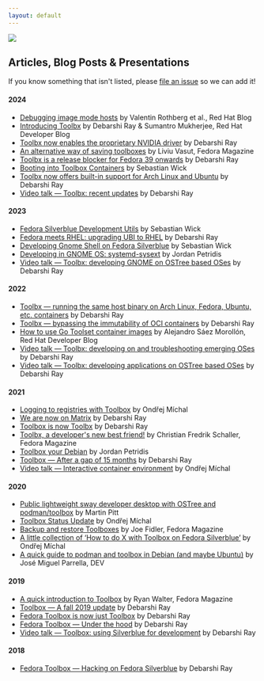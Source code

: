 ```yaml
---
layout: default
---
```


<picture class="full pixels">
    <source srcset="../assets/news-dark.gif" media="(prefers-color-scheme: dark)">
    <img src="../assets/news.gif">
</picture>

## Articles, Blog Posts & Presentations

If you know something that isn't listed, please [file an issue](https://github.com/containers/containertoolbx.org/issues/new) so we can add it!

#### 2024

* [Debugging image mode hosts](https://www.redhat.com/en/blog/debugging-image-mode-hosts) by Valentin Rothberg et al., Red Hat Blog
* [Introducing Toolbx](https://developers.redhat.com/articles/2024/07/16/introducing-toolbx) by Debarshi Ray & Sumantro Mukherjee, Red Hat Developer Blog
* [Toolbx now enables the proprietary NVIDIA driver](https://debarshiray.wordpress.com/2024/06/17/toolbx-now-enables-the-proprietary-nvidia-driver/) by Debarshi Ray
* [An alternative way of saving toolboxes](https://fedoramagazine.org/alternative-way-of-saving-toolboxes-for-later-use/) by Liviu Vasut, Fedora Magazine
* [Toolbx is a release blocker for Fedora 39 onwards](https://debarshiray.wordpress.com/2024/03/01/toolbx-is-a-release-blocker-for-fedora-39-onwards/) by Debarshi Ray
* [Booting into Toolbox Containers](https://blog.sebastianwick.net/posts/booting-into-toolbox-containers/) by Sebastian Wick
* [Toolbx now offers built-in support for Arch Linux and Ubuntu](https://debarshiray.wordpress.com/2024/01/20/toolbx-now-offers-built-in-support-for-arch-linux-and-ubuntu/) by Debarshi Ray
* [Video talk —  Toolbx: recent updates](https://www.youtube.com/watch?v=tM0HNGgY9Fs) by Debarshi Ray

#### 2023

* [Fedora Silverblue Development Utils](https://blog.sebastianwick.net/posts/silverblue-development-utils/) by Sebastian Wick
* [Fedora meets RHEL: upgrading UBI to RHEL](https://debarshiray.wordpress.com/2023/08/25/fedora-meets-rhel-upgrading-ubi-to-rhel/) by Debarshi Ray
* [Developing Gnome Shell on Fedora Silverblue](https://blog.sebastianwick.net/posts/silverblue-gnome-shell-development/) by Sebastian Wick
* [Developing in GNOME OS: systemd-sysext](https://blogs.gnome.org/alatiera/2023/08/04/developing-gnome-os-systemd-sysext/) by Jordan Petridis
* [Video talk —  Toolbx: developing GNOME on OSTree based OSes](https://www.youtube.com/watch?v=Pd4XSi4zrPs&t=16250s) by Debarshi Ray

#### 2022
* [Toolbx — running the same host binary on Arch Linux, Fedora, Ubuntu, etc. containers](https://debarshiray.wordpress.com/2022/10/02/toolbx-running-the-same-binary-on-arch-linux-fedora-ubuntu-etc-containers/) by Debarshi Ray
* [Toolbx — bypassing the immutability of OCI containers](https://debarshiray.wordpress.com/2022/07/22/toolbx-bypassing-the-immutability-of-oci-containers/) by Debarshi Ray
* [How to use Go Toolset container images](https://developers.redhat.com/articles/2022/07/21/how-use-go-toolset-container-images) by Alejandro Sáez Morollón, Red Hat Developer Blog
* [Video talk — Toolbx: developing on and troubleshooting emerging OSes](https://www.youtube.com/watch?v=ZTjQQvJtPZ0) by Debarshi Ray
* [Video talk — Toolbx: developing applications on OSTree based OSes](https://www.youtube.com/watch?v=HxM15UOVmyA&t=20575s) by Debarshi Ray

#### 2021
* [Logging to registries with Toolbox](https://harrymichal.undo.it/posts/2021/logging-to-registries-with-toolbox/) by Ondřej Míchal
* [We are now on Matrix](https://debarshiray.wordpress.com/2021/11/24/toolbx-is-now-on-matrix/) by Debarshi Ray
* [Toolbox is now Toolbx](https://debarshiray.wordpress.com/2021/11/10/toolbox-is-now-toolbx/) by Debarshi Ray
* [Toolbx, a developer's new best friend!](https://fedoramagazine.org/toolbx-a-developers-new-best-friend/) by Christian Fredrik Schaller, Fedora Magazine
* [Toolbox your Debian](https://blogs.gnome.org/alatiera/2021/03/03/toolbox-your-debian/) by Jordan Petridis
* [Toolbox — After a gap of 15 months](https://debarshiray.wordpress.com/2021/01/14/toolbox-after-a-gap-of-15-months/) by Debarshi Ray
* [Video talk — Interactive container environment](https://www.youtube.com/watch?v=qdpg-zBvNz8) by Ondřej Míchal

#### 2020
* [Public lightweight sway developer desktop with OSTree and podman/toolbox](https://piware.de/post/2020-12-13-ostree-sway/) by Martin Pitt
* [Toolbox Status Update](https://harrymichal.undo.it/posts/2020/toolbox-status-update-v0.0.92-v0.0.96/) by Ondřej Míchal
* [Backup and restore Toolboxes](https://fedoramagazine.org/backup-and-restore-toolboxes-with-podman/) by Joe Fidler, Fedora Magazine
* [A little collection of ‘How to do X with Toolbox on Fedora Silverblue’](https://harrymichal.undo.it/posts/2020/a-little-collection-of-how-to-do-x-with-toolbox-on-fedora-silverblue/) by Ondřej Míchal
* [A quick guide to podman and toolbox in Debian (and maybe Ubuntu)](https://dev.to/bureado/a-quick-guide-to-podman-and-toolbox-in-debian-5672) by José Miguel Parrella, DEV

#### 2019
* [A quick introduction to Toolbox](https://fedoramagazine.org/a-quick-introduction-to-toolbox-on-fedora/) by Ryan Walter, Fedora Magazine
* [Toolbox — A fall 2019 update](https://debarshiray.wordpress.com/2019/11/01/toolbox-a-fall-2019-update/) by Debarshi Ray
* [Fedora Toolbox is now just Toolbox](https://debarshiray.wordpress.com/2019/04/03/fedora-toolbox-is-now-just-toolbox/) by Debarshi Ray
* [Fedora Toolbox — Under the hood](https://debarshiray.wordpress.com/2019/01/21/fedora-toolbox-under-the-hood/) by Debarshi Ray
* [Video talk — Toolbox: using Silverblue for development](https://www.youtube.com/watch?v=BGXs0W6NRBM) by Debarshi Ray

#### 2018
* [Fedora Toolbox — Hacking on Fedora Silverblue](https://debarshiray.wordpress.com/2018/10/22/fedora-toolbox-hacking-on-fedora-silverblue/) by Debarshi Ray
